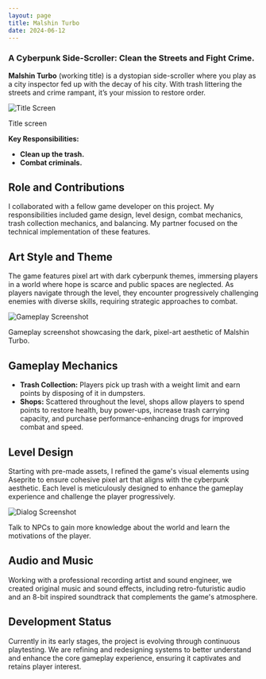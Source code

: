 ```yaml
---
layout: page
title: Malshin Turbo
date: 2024-06-12
---
```


### A Cyberpunk Side-Scroller: Clean the Streets and Fight Crime.

**Malshin Turbo** (working title) is a dystopian side-scroller where you play as a city inspector fed up with the decay of his city. With trash littering the streets and crime rampant, it’s your mission to restore order.

<div class="image-with-caption">
  <img src="malshin-turbo-title-screen.png" alt="Title Screen">
  <p class="caption">Title screen</p>
</div>

**Key Responsibilities:**
- **Clean up the trash.**
- **Combat criminals.**

## Role and Contributions
I collaborated with a fellow game developer on this project. My responsibilities included game design, level design, combat mechanics, trash collection mechanics, and balancing. My partner focused on the technical implementation of these features.

## Art Style and Theme
The game features pixel art with dark cyberpunk themes, immersing players in a world where hope is scarce and public spaces are neglected. As players navigate through the level, they encounter progressively challenging enemies with diverse skills, requiring strategic approaches to combat.

<div class="image-with-caption">
  <img src="malshin-turbo-screenshot-2.png" alt="Gameplay Screenshot">
  <p class="caption">Gameplay screenshot showcasing the dark, pixel-art aesthetic of Malshin Turbo.</p>
</div>

## Gameplay Mechanics

- **Trash Collection:** Players pick up trash with a weight limit and earn points by disposing of it in dumpsters.
- **Shops:** Scattered throughout the level, shops allow players to spend points to restore health, buy power-ups, increase trash carrying capacity, and purchase performance-enhancing drugs for improved combat and speed.

## Level Design
Starting with pre-made assets, I refined the game's visual elements using Aseprite to ensure cohesive pixel art that aligns with the cyberpunk aesthetic. Each level is meticulously designed to enhance the gameplay experience and challenge the player progressively.

<div class="image-with-caption">
  <img src="malshin-turbo-screenshot-4.png" alt="Dialog Screenshot">
  <p class="caption">Talk to NPCs to gain more knowledge about the world and learn the motivations of the player.</p>
</div>

## Audio and Music
Working with a professional recording artist and sound engineer, we created original music and sound effects, including retro-futuristic audio and an 8-bit inspired soundtrack that complements the game's atmosphere.

## Development Status
Currently in its early stages, the project is evolving through continuous playtesting. We are refining and redesigning systems to better understand and enhance the core gameplay experience, ensuring it captivates and retains player interest.
